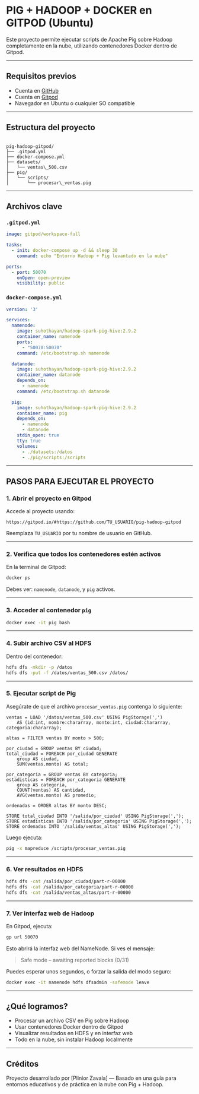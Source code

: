 # PIG + HADOOP + DOCKER en GITPOD (Ubuntu)

Este proyecto permite ejecutar scripts de Apache Pig sobre Hadoop completamente en la nube, utilizando contenedores Docker dentro de Gitpod.

---

## Requisitos previos

- Cuenta en [GitHub](https://github.com)
- Cuenta en [Gitpod](https://gitpod.io)
- Navegador en Ubuntu o cualquier SO compatible

---

## Estructura del proyecto

```

pig-hadoop-gitpod/
├── .gitpod.yml
├── docker-compose.yml
├── datasets/
│   └── ventas\_500.csv
├── pig/
│   └── scripts/
│       └── procesar\_ventas.pig

````

---

## Archivos clave

### `.gitpod.yml`

```yaml
image: gitpod/workspace-full

tasks:
  - init: docker-compose up -d && sleep 30
    command: echo "Entorno Hadoop + Pig levantado en la nube"

ports:
  - port: 50070
    onOpen: open-preview
    visibility: public
````

### `docker-compose.yml`

```yaml
version: '3'

services:
  namenode:
    image: suhothayan/hadoop-spark-pig-hive:2.9.2
    container_name: namenode
    ports:
      - "50070:50070"
    command: /etc/bootstrap.sh namenode

  datanode:
    image: suhothayan/hadoop-spark-pig-hive:2.9.2
    container_name: datanode
    depends_on:
      - namenode
    command: /etc/bootstrap.sh datanode

  pig:
    image: suhothayan/hadoop-spark-pig-hive:2.9.2
    container_name: pig
    depends_on:
      - namenode
      - datanode
    stdin_open: true
    tty: true
    volumes:
      - ./datasets:/datos
      - ./pig/scripts:/scripts
```

---

## PASOS PARA EJECUTAR EL PROYECTO

### 1. Abrir el proyecto en Gitpod

Accede al proyecto usando:

```
https://gitpod.io/#https://github.com/TU_USUARIO/pig-hadoop-gitpod
```

Reemplaza `TU_USUARIO` por tu nombre de usuario en GitHub.

---

### 2. Verifica que todos los contenedores estén activos

En la terminal de Gitpod:

```bash
docker ps
```

Debes ver: `namenode`, `datanode`, y `pig` activos.

---

### 3. Acceder al contenedor `pig`

```bash
docker exec -it pig bash
```

---

### 4. Subir archivo CSV al HDFS

Dentro del contenedor:

```bash
hdfs dfs -mkdir -p /datos
hdfs dfs -put -f /datos/ventas_500.csv /datos/
```

---

### 5. Ejecutar script de Pig

Asegúrate de que el archivo `procesar_ventas.pig` contenga lo siguiente:

```pig
ventas = LOAD '/datos/ventas_500.csv' USING PigStorage(',')  
    AS (id:int, nombre:chararray, monto:int, ciudad:chararray, categoria:chararray);

altas = FILTER ventas BY monto > 500;

por_ciudad = GROUP ventas BY ciudad;
total_ciudad = FOREACH por_ciudad GENERATE 
    group AS ciudad, 
    SUM(ventas.monto) AS total;

por_categoria = GROUP ventas BY categoria;
estadisticas = FOREACH por_categoria GENERATE 
    group AS categoria, 
    COUNT(ventas) AS cantidad, 
    AVG(ventas.monto) AS promedio;

ordenadas = ORDER altas BY monto DESC;

STORE total_ciudad INTO '/salida/por_ciudad' USING PigStorage(',');
STORE estadisticas INTO '/salida/por_categoria' USING PigStorage(',');
STORE ordenadas INTO '/salida/ventas_altas' USING PigStorage(',');
```

Luego ejecuta:

```bash
pig -x mapreduce /scripts/procesar_ventas.pig
```

---

### 6. Ver resultados en HDFS

```bash
hdfs dfs -cat /salida/por_ciudad/part-r-00000
hdfs dfs -cat /salida/por_categoria/part-r-00000
hdfs dfs -cat /salida/ventas_altas/part-r-00000
```

---

### 7. Ver interfaz web de Hadoop

En Gitpod, ejecuta:

```bash
gp url 50070
```

Esto abrirá la interfaz web del NameNode. Si ves el mensaje:

> Safe mode – awaiting reported blocks (0/31)

Puedes esperar unos segundos, o forzar la salida del modo seguro:

```bash
docker exec -it namenode hdfs dfsadmin -safemode leave
```

---

## ¿Qué logramos?

* Procesar un archivo CSV en Pig sobre Hadoop
* Usar contenedores Docker dentro de Gitpod
* Visualizar resultados en HDFS y en interfaz web
* Todo en la nube, sin instalar Hadoop localmente

---

## Créditos

Proyecto desarrollado por \[Plinior Zavala] — Basado en una guía para entornos educativos y de práctica en la nube con Pig + Hadoop.

```
